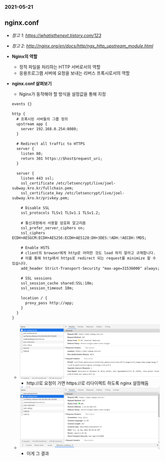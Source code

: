 ### 2021-05-21

## nginx.conf
- *참고 1: https://whatisthenext.tistory.com/123*
- *참고 2: http://nginx.org/en/docs/http/ngx_http_upstream_module.html*
- __Nginx의 역할__
    - 정적 파일을 처리하는 HTTP 서버로서의 역할
    - 응용프로그램 서버에 요청을 보내는 리버스 프록시로서의 역할

- __nginx.conf 살펴보기__
    - Nginx가 동작해야 할 방식을 설정값을 통해 지정
    ```
    events {}
    
    http {
      # 프록시된 서버들의 그룹 정의
      upstream app {
        server 192.168.0.254:8080;
      }
    
      # Redirect all traffic to HTTPS
      server {
        listen 80;
        return 301 https://$host$request_uri;
      }
    
      server {
        listen 443 ssl;
        ssl_certificate /etc/letsencrypt/live/joel-subway.kro.kr/fullchain.pem;
        ssl_certificate_key /etc/letsencrypt/live/joel-subway.kro.kr/privkey.pem;
    
        # Disable SSL
        ssl_protocols TLSv1 TLSv1.1 TLSv1.2;
    
        # 통신과정에서 사용할 암호화 알고리즘
        ssl_prefer_server_ciphers on;
        ssl_ciphers ECDH+AESGCM:ECDH+AES256:ECDH+AES128:DH+3DES:!ADH:!AECDH:!MD5;
    
        # Enable HSTS
        # client의 browser에게 http로 어떠한 것도 load 하지 말라고 규제합니다.
        # 이를 통해 http에서 https로 redirect 되는 request를 minimize 할 수 있습니다.
        add_header Strict-Transport-Security "max-age=31536000" always;
    
        # SSL sessions
        ssl_session_cache shared:SSL:10m;
        ssl_session_timeout 10m;
    
        location / {
          proxy_pass http://app;
        }
      }
    }
    ```
    - ![](../image/redirect-2021-05-21.PNG)
        - http://로 요청이 가면 https://로 리다이렉트 하도록 nginx 설정해둠
    - ![](../image/redirected-2021-05-21.PNG)
        - 이게 그 결과